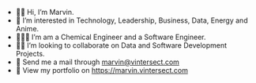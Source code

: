 - 👋🏽 Hi, I’m Marvin.
- 👀 I’m interested in Technology, Leadership, Business, Data, Energy and Anime.
- 👨🏽‍🔬 I’m am a Chemical Engineer and a Software Engineer.
- 🙏🏽 I’m looking to collaborate on Data and Software Development Projects.
- 📧 Send me a mail through marvin@vintersect.com
- 📑 View my portfolio on https://marvin.vintersect.com

<!---
marvintersect/marvintersect is a ✨ special ✨ repository because its `README.md` (this file) appears on your GitHub profile.
You can click the Preview link to take a look at your changes.
--->
